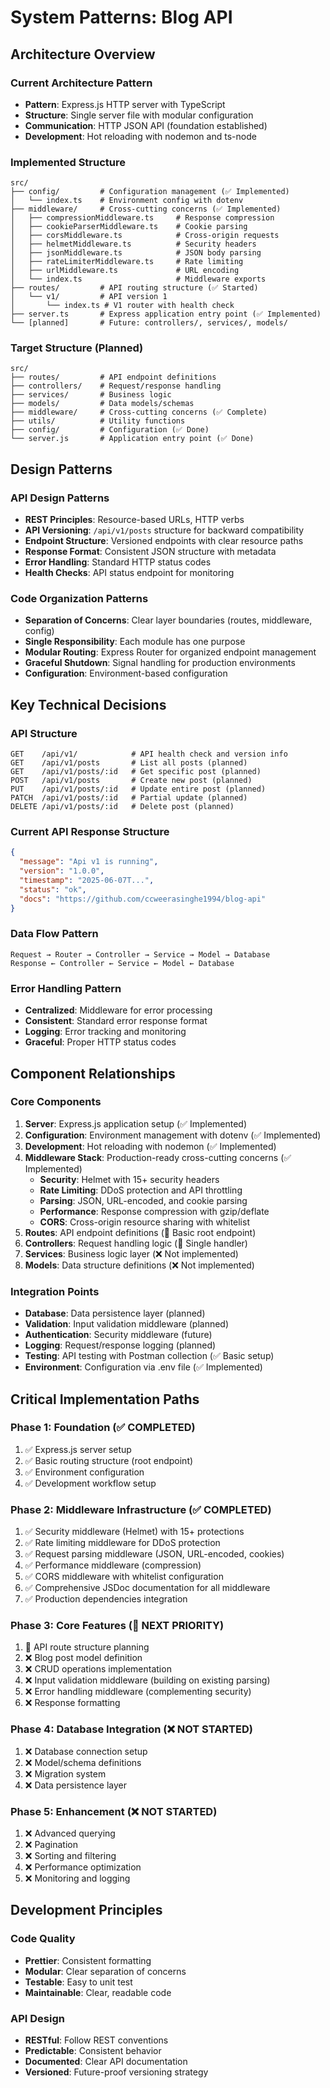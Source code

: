 # System Patterns: Blog API

## Architecture Overview

### Current Architecture Pattern
- **Pattern**: Express.js HTTP server with TypeScript
- **Structure**: Single server file with modular configuration
- **Communication**: HTTP JSON API (foundation established)
- **Development**: Hot reloading with nodemon and ts-node

### Implemented Structure
```
src/
├── config/         # Configuration management (✅ Implemented)
│   └── index.ts    # Environment config with dotenv
├── middleware/     # Cross-cutting concerns (✅ Implemented)
│   ├── compressionMiddleware.ts     # Response compression
│   ├── cookieParserMiddleware.ts    # Cookie parsing
│   ├── corsMiddleware.ts            # Cross-origin requests
│   ├── helmetMiddleware.ts          # Security headers
│   ├── jsonMiddleware.ts            # JSON body parsing
│   ├── rateLimiterMiddleware.ts     # Rate limiting
│   ├── urlMiddleware.ts             # URL encoding
│   └── index.ts                     # Middleware exports
├── routes/         # API routing structure (✅ Started)
│   └── v1/         # API version 1
│       └── index.ts # V1 router with health check
├── server.ts       # Express application entry point (✅ Implemented)
└── [planned]       # Future: controllers/, services/, models/
```

### Target Structure (Planned)
```
src/
├── routes/         # API endpoint definitions
├── controllers/    # Request/response handling
├── services/       # Business logic
├── models/         # Data models/schemas
├── middleware/     # Cross-cutting concerns (✅ Complete)
├── utils/          # Utility functions
├── config/         # Configuration (✅ Done)
└── server.js       # Application entry point (✅ Done)
```

## Design Patterns

### API Design Patterns
- **REST Principles**: Resource-based URLs, HTTP verbs
- **API Versioning**: `/api/v1/posts` structure for backward compatibility
- **Endpoint Structure**: Versioned endpoints with clear resource paths
- **Response Format**: Consistent JSON structure with metadata
- **Error Handling**: Standard HTTP status codes
- **Health Checks**: API status endpoint for monitoring

### Code Organization Patterns
- **Separation of Concerns**: Clear layer boundaries (routes, middleware, config)
- **Single Responsibility**: Each module has one purpose
- **Modular Routing**: Express Router for organized endpoint management
- **Graceful Shutdown**: Signal handling for production environments
- **Configuration**: Environment-based configuration

## Key Technical Decisions

### API Structure
```
GET    /api/v1/            # API health check and version info
GET    /api/v1/posts       # List all posts (planned)
GET    /api/v1/posts/:id   # Get specific post (planned)
POST   /api/v1/posts       # Create new post (planned)
PUT    /api/v1/posts/:id   # Update entire post (planned)
PATCH  /api/v1/posts/:id   # Partial update (planned)
DELETE /api/v1/posts/:id   # Delete post (planned)
```

### Current API Response Structure
```json
{
  "message": "Api v1 is running",
  "version": "1.0.0", 
  "timestamp": "2025-06-07T...",
  "status": "ok",
  "docs": "https://github.com/ccweerasinghe1994/blog-api"
}
```

### Data Flow Pattern
```
Request → Router → Controller → Service → Model → Database
Response ← Controller ← Service ← Model ← Database
```

### Error Handling Pattern
- **Centralized**: Middleware for error processing
- **Consistent**: Standard error response format
- **Logging**: Error tracking and monitoring
- **Graceful**: Proper HTTP status codes

## Component Relationships

### Core Components
1. **Server**: Express.js application setup (✅ Implemented)
2. **Configuration**: Environment management with dotenv (✅ Implemented)  
3. **Development**: Hot reloading with nodemon (✅ Implemented)
4. **Middleware Stack**: Production-ready cross-cutting concerns (✅ Implemented)
   - **Security**: Helmet with 15+ security headers
   - **Rate Limiting**: DDoS protection and API throttling
   - **Parsing**: JSON, URL-encoded, and cookie parsing
   - **Performance**: Response compression with gzip/deflate
   - **CORS**: Cross-origin resource sharing with whitelist
5. **Routes**: API endpoint definitions (🚧 Basic root endpoint)
6. **Controllers**: Request handling logic (🚧 Single handler)
7. **Services**: Business logic layer (❌ Not implemented)
8. **Models**: Data structure definitions (❌ Not implemented)

### Integration Points
- **Database**: Data persistence layer (planned)
- **Validation**: Input validation middleware (planned)
- **Authentication**: Security middleware (future)
- **Logging**: Request/response logging (planned)
- **Testing**: API testing with Postman collection (✅ Basic setup)
- **Environment**: Configuration via .env file (✅ Implemented)

## Critical Implementation Paths

### Phase 1: Foundation (✅ COMPLETED)
1. ✅ Express.js server setup
2. ✅ Basic routing structure (root endpoint)
3. ✅ Environment configuration
4. ✅ Development workflow setup

### Phase 2: Middleware Infrastructure (✅ COMPLETED)
1. ✅ Security middleware (Helmet) with 15+ protections
2. ✅ Rate limiting middleware for DDoS protection
3. ✅ Request parsing middleware (JSON, URL-encoded, cookies)
4. ✅ Performance middleware (compression)
5. ✅ CORS middleware with whitelist configuration
6. ✅ Comprehensive JSDoc documentation for all middleware
7. ✅ Production dependencies integration

### Phase 3: Core Features (🚧 NEXT PRIORITY)
1. 🚧 API route structure planning
2. ❌ Blog post model definition
3. ❌ CRUD operations implementation
4. ❌ Input validation middleware (building on existing parsing)
5. ❌ Error handling middleware (complementing security)
6. ❌ Response formatting

### Phase 4: Database Integration (❌ NOT STARTED)
1. ❌ Database connection setup
2. ❌ Model/schema definitions
3. ❌ Migration system
4. ❌ Data persistence layer

### Phase 5: Enhancement (❌ NOT STARTED)
1. ❌ Advanced querying
2. ❌ Pagination
3. ❌ Sorting and filtering
4. ❌ Performance optimization
5. ❌ Monitoring and logging

## Development Principles

### Code Quality
- **Prettier**: Consistent formatting
- **Modular**: Clear separation of concerns
- **Testable**: Easy to unit test
- **Maintainable**: Clear, readable code

### API Design
- **RESTful**: Follow REST conventions
- **Predictable**: Consistent behavior
- **Documented**: Clear API documentation
- **Versioned**: Future-proof versioning strategy
